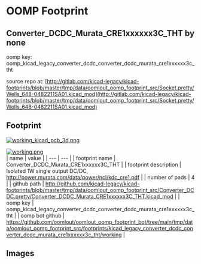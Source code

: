 # OOMP Footprint  
## Converter_DCDC_Murata_CRE1xxxxxx3C_THT  by none  
  
oomp key: oomp_kicad_legacy_converter_dcdc_converter_dcdc_murata_cre1xxxxxx3c_tht  
  
source repo at: [http://gitlab.com/kicad-legacy/kicad-footprints/blob/master/tmp/data/oomlout_oomp_footprint_src/Socket.pretty/Wells_648-0482211SA01.kicad_mod](http://gitlab.com/kicad-legacy/kicad-footprints/blob/master/tmp/data/oomlout_oomp_footprint_src/Socket.pretty/Wells_648-0482211SA01.kicad_mod)  
## Footprint  
  
[![working_kicad_pcb_3d.png](working_kicad_pcb_3d_600.png)](working_kicad_pcb_3d.png)  
  
[![working.png](working_600.png)](working.png)  
| name | value | 
| --- | --- | 
| footprint name | Converter_DCDC_Murata_CRE1xxxxxx3C_THT | 
| footprint description | Isolated 1W single output DC/DC, http://power.murata.com/data/power/ncl/kdc_cre1.pdf | 
| number of pads | 4 | 
| github path | http://github.com/kicad-legacy/kicad-footprints/blob/master/tmp/data/oomlout_oomp_footprint_src/Converter_DCDC.pretty/Converter_DCDC_Murata_CRE1xxxxxx3C_THT.kicad_mod | 
| oomp key | oomp_kicad_legacy_converter_dcdc_converter_dcdc_murata_cre1xxxxxx3c_tht | 
| oomp bot github | https://github.com/oomlout/oomlout_oomp_footprint_bot/tree/main/tmp/data/oomlout_oomp_footprint_src/footprints/kicad_legacy_converter_dcdc_converter_dcdc_murata_cre1xxxxxx3c_tht/working | 
## Images  
